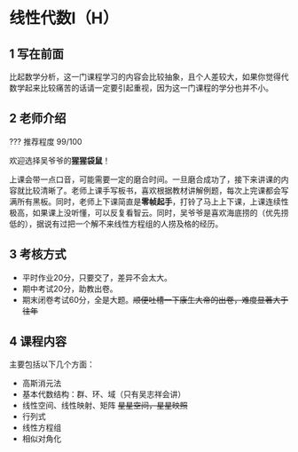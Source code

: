 # 线性代数Ⅰ（H）
## 1 写在前面
比起数学分析，这一门课程学习的内容会比较抽象，且个人差较大，如果你觉得代数学起来比较痛苦的话请一定要引起重视，因为这一门课程的学分也并不小。
## 2 老师介绍
??? 推荐程度
    99/100

欢迎选择吴爷爷的**猩猩袋鼠**！

上课会带一点口音，可能需要一定的磨合时间。一旦磨合成功了，接下来讲课的内容就比较清晰了。老师上课手写板书，喜欢根据教材讲解例题，每次上完课都会写满所有黑板。同时，老师上下课简直是**零帧起手**，打铃了马上上下课，上课连续性极高，如果课上没听懂，可以反复看智云。同时，吴爷爷是喜欢海底捞的（优先捞低的），据说有过把一个解不来线性方程组的人捞及格的经历。
## 3 考核方式
- 平时作业20分，只要交了，差异不会太大。
- 期中考试20分，助教出卷。
- 期末闭卷考试60分，全是大题。~~顺便吐槽一下康生大帝的出卷，难度显著大于往年~~
## 4 课程内容
主要包括以下几个方面：

- 高斯消元法
- 基本代数结构：群、环、域（只有吴志祥会讲）
- 线性空间、线性映射、矩阵 ~~星星空间，星星映照~~
- 行列式
- 线性方程组
- 相似对角化